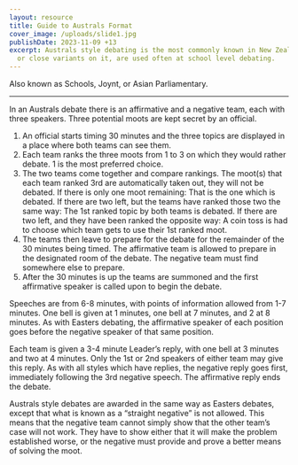 ```yaml
---
layout: resource
title: Guide to Australs Format
cover_image: /uploads/slide1.jpg
publishDate: 2023-11-09 +13
excerpt: Australs style debating is the most commonly known in New Zealand. It,
  or close variants on it, are used often at school level debating.
---
```

Also known as Schools, Joynt, or Asian Parliamentary.

___

In an Australs debate there is an affirmative and a negative team, each with three speakers. Three potential moots are kept secret by an official.

1. An official starts timing 30 minutes and the three topics are displayed in a place where both teams can see them.
1. Each team ranks the three moots from 1 to 3 on which they would rather debate. 1 is the most preferred choice.
1. The two teams come together and compare rankings. The moot(s) that each team ranked 3rd are automatically taken out, they will not be debated.
If there is only one moot remaining:  That is the one which is debated.
If there are two left, but the teams have ranked those two the same way: The 1st ranked topic by both teams is debated.
If there are two left, and they have been ranked the opposite way: A coin toss is had to choose which team gets to use their 1st ranked moot.
1. The teams then leave to prepare for the debate for the remainder of the 30 minutes being timed. The affirmative team is allowed to prepare in the designated room of the debate. The negative team must find somewhere else to prepare.
1. After the 30 minutes is up the teams are summoned and the first affirmative speaker is called upon to begin the debate.

Speeches are from 6-8 minutes, with points of information allowed from 1-7 minutes. One bell is given at 1 minutes, one bell at 7 minutes, and 2  at 8 minutes. As with Easters debating, the affirmative speaker of each position goes before the negative speaker of that same position.

Each team is given a 3-4 minute Leader’s reply, with one bell at 3 minutes and two at 4 minutes. Only the 1st or 2nd speakers of either  team may give this reply. As with all styles which have replies, the negative reply goes first, immediately following the 3rd negative speech. The affirmative reply ends the debate.

Australs style debates are awarded in the same way as Easters  debates, except that what is known as a “straight negative” is not  allowed. This means that the negative team cannot simply show that the other team’s case will not work. They have to show either that it will make the problem established worse, or the negative must provide and  prove a better means of solving the moot.
